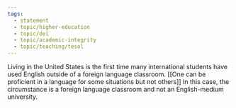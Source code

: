 ```yaml
---
tags: 
  - statement
  - topic/higher-education
  - topic/dei
  - topic/academic-integrity
  - topic/teaching/tesol
---
```

Living in the United States is the first time many international students have used English outside of a foreign language classroom. [[One can be proficient in a language for some situations but not others]] In this case, the circumstance is a foreign language classroom and not an English-medium university.